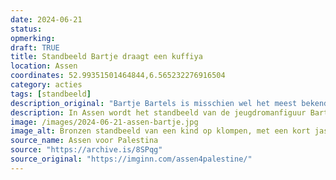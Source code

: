 ```yaml
---
date: 2024-06-21
status: 
opmerking: 
draft: TRUE
title: Standbeeld Bartje draagt een kuffiya
location: Assen
coordinates: 52.99351501464844,6.565232276916504
category: acties
tags: [standbeeld]
description_original: "Bartje Bartels is misschien wel het meest bekende jongetje uit Drenthe. Hij is de hoofdfiguur uit de jeugdroman Bartje. Bartje staat bekend om zijn rebellerende karakter. Wanneer zijn moeder bruine bonen opschept en zijn vader oproept tot gebed, zegt Bartje altijd zijn beroemd geworden uitroep: "Ik bid niet voor bruine bonen." Het opgroeien in een arm gezin weerhoudt Bartje er niet van om zijn jeugd ten volle te leven. Met trots draagt Bartje de Palestijnse kufiya uit solidariteit met zijn leeftijdsgenoten in Gaza en de rest van Palestina. Hij bidt wel voor Palestijnse kinderen en hoopt voor hen, ondanks alle ellende, op een mooie jeugd 🇵🇸✌🏾"
description: In Assen wordt het standbeeld van de jeugdromanfiguur Bartje met een kuffiya uitgedost, uit solidariteit met leeftijdsgenoten in Palestina.
image: /images/2024-06-21-assen-bartje.jpg
image_alt: Bronzen standbeeld van een kind op klompen, met een kort jasje aan en de handen in de zakken. De figuur heeft kort haar en kijkt recht vooruit. Over diens mond, neus en nek draagt het kind een wit-zwarte, stoffen kuffiya. Het beeld staat op een kleine verhoging in een plantsoen met voornamelijk aarde en enkele groen planten. Het beeld staat vlak voor een gebouw met rode bakstenen, en ramen met witte houten kozijnen en donkere luifels.
source_name: Assen voor Palestina
source: "https://archive.is/8SPqg"
source_original: "https://imginn.com/assen4palestine/"
---
```

